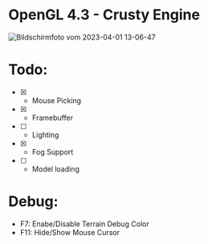 # OpenGL 4.3 - Crusty Engine

![Bildschirmfoto vom 2023-04-01 13-06-47](https://user-images.githubusercontent.com/2057932/229285209-9e018358-f634-4d7b-8d05-d5debe097154.png)

# Todo:
- [X] * Mouse Picking
- [X] * Framebuffer
- [ ] * Lighting
- [X] * Fog Support
- [ ] * Model loading

# Debug:
* F7: Enabe/Disable Terrain Debug Color
* F11: Hide/Show Mouse Cursor
